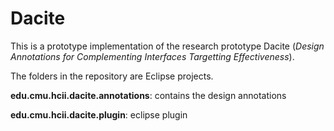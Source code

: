 # Dacite
This is a prototype implementation of the research prototype Dacite (*Design Annotations for Complementing Interfaces Targetting Effectiveness*).

The folders in the repository are Eclipse projects.

**edu.cmu.hcii.dacite.annotations**: contains the design annotations

**edu.cmu.hcii.dacite.plugin**: eclipse plugin



